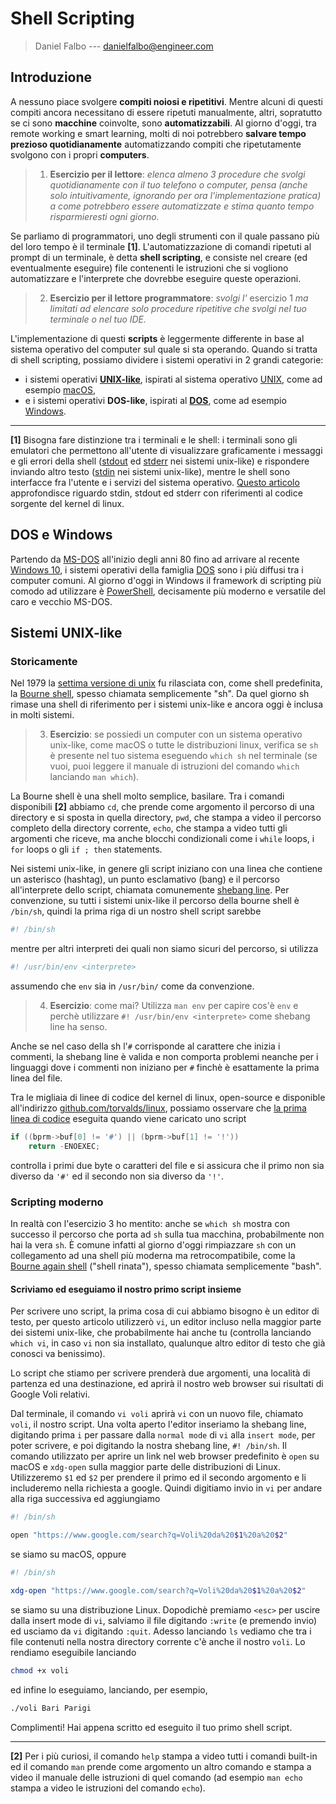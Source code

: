 # Shell Scripting

> Daniel Falbo --- <danielfalbo@engineer.com>

## Introduzione

A nessuno piace svolgere **compiti noiosi e ripetitivi**. Mentre alcuni di questi compiti ancora necessitano di essere ripetuti manualmente, altri, sopratutto se ci sono **macchine** coinvolte, sono **automatizzabili**. Al giorno d'oggi, tra remote working e smart learning, molti di noi potrebbero **salvare tempo prezioso quotidianamente** automatizzando compiti che ripetutamente svolgono con i propri **computers**.

> 1. **Esercizio per il lettore**: _elenca almeno 3 procedure che svolgi quotidianamente con il tuo telefono o computer, pensa (anche solo intuitivamente, ignorando per ora l'implementazione pratica) a come potrebbero essere automatizzate e stima quanto tempo risparmieresti ogni giorno._

Se parliamo di programmatori, uno degli strumenti con il quale passano più del loro tempo è il terminale **[1]**. L'automatizzazione di comandi ripetuti al prompt di un terminale, è detta **shell scripting**, e consiste nel creare (ed eventualmente eseguire) file contenenti le istruzioni che si vogliono automatizzare e l'interprete che dovrebbe eseguire queste operazioni.

> 2. **Esercizio per il lettore programmatore**: _svolgi l'_ esercizio 1 _ma limitati ad elencare solo procedure ripetitive che svolgi nel tuo terminale o nel tuo IDE._

L'implementazione di questi **scripts** è leggermente differente in base al sistema operativo del computer sul quale si sta operando. Quando si tratta di shell scripting, possiamo dividere i sistemi operativi in 2 grandi categorie:

- i sistemi operativi **[UNIX-like](https://www.wikiwand.com/en/Unix-like)**, ispirati al sistema operativo [UNIX](https://www.wikiwand.com/en/Unix), come ad esempio [macOS](https://www.wikiwand.com/en/MacOS),
- e i sistemi operativi **DOS-like**, ispirati al **[DOS](https://www.wikiwand.com/en/DOS)**, come ad esempio [Windows](https://www.wikiwand.com/en/Microsoft_Windows).

---

**[1]** Bisogna fare distinzione tra i terminali e le shell: i terminali sono gli emulatori che permettono all'utente di visualizzare graficamente i messaggi e gli errori della shell ([stdout](<https://www.wikiwand.com/en/Standard_streams#/Standard_output_(stdout)>) ed [stderr](<https://www.wikiwand.com/en/Standard_streams#/Standard_error_(stderr)>) nei sistemi unix-like) e rispondere inviando altro testo ([stdin](<https://www.wikiwand.com/en/Standard_streams#/Standard_input_(stdin)>) nei sistemi unix-like), mentre le shell sono interfacce fra l'utente e i servizi del sistema operativo. [Questo articolo](https://github.com/labuladong/fucking-algorithm/blob/english/common_knowledge/linuxProcess.md) approfondisce riguardo stdin, stdout ed stderr con riferimenti al codice sorgente del kernel di linux.

## DOS e Windows

Partendo da [MS-DOS](https://www.wikiwand.com/en/MS-DOS) all'inizio degli anni 80 fino ad arrivare al recente [Windows 10](https://www.wikiwand.com/en/Windows_10), i sistemi operativi della famiglia [DOS](https://www.wikiwand.com/it/DOS) sono i più diffusi tra i computer comuni. Al giorno d'oggi in Windows il framework di scripting più comodo ad utilizzare è [PowerShell](https://www.wikiwand.com/en/PowerShell), decisamente più moderno e versatile del caro e vecchio MS-DOS.

## Sistemi UNIX-like

### Storicamente

Nel 1979 la [settima versione di unix](https://www.wikiwand.com/en/Version_7_Unix) fu rilasciata con, come shell predefinita, la [Bourne shell](https://www.wikiwand.com/en/Bourne_shell), spesso chiamata semplicemente "sh". Da quel giorno sh rimase una shell di riferimento per i sistemi unix-like e ancora oggi è inclusa in molti sistemi.

> 3. **Esercizio**: se possiedi un computer con un sistema operativo unix-like, come macOS o tutte le distribuzioni linux, verifica se `sh` è presente nel tuo sistema eseguendo `which sh` nel terminale (se vuoi, puoi leggere il manuale di istruzioni del comando `which` lanciando `man which`).

La Bourne shell è una shell molto semplice, basilare. Tra i comandi disponibili **[2]** abbiamo `cd`, che prende come argomento il percorso di una directory e si sposta in quella directory, `pwd`, che stampa a video il percorso completo della directory corrente, `echo`, che stampa a video tutti gli argomenti che riceve, ma anche blocchi condizionali come i `while` loops, i `for` loops o gli `if ; then` statements.

Nei sistemi unix-like, in genere gli script iniziano con una linea che contiene un asterisco (hashtag), un punto esclamativo (bang) e il percorso all'interprete dello script, chiamata comunemente [shebang line](<https://www.wikiwand.com/en/Shebang_(Unix)>). Per convenzione, su tutti i sistemi unix-like il percorso della bourne shell è `/bin/sh`, quindi la prima riga di un nostro shell script sarebbe

```sh
#! /bin/sh
```

mentre per altri interpreti dei quali non siamo sicuri del percorso, si utilizza

```sh
#! /usr/bin/env <interprete>
```

assumendo che `env` sia in `/usr/bin/` come da convenzione.

> 4. **Esercizio**: come mai? Utilizza `man env` per capire cos'è `env` e perchè utilizzare `#! /usr/bin/env <interprete>` come shebang line ha senso.

Anche se nel caso della sh l'`#` corrisponde al carattere che inizia i commenti, la shebang line è valida e non comporta problemi neanche per i linguaggi dove i commenti non iniziano per `#` finchè è esattamente la prima linea del file.

Tra le migliaia di linee di codice del kernel di linux, open-source e disponible all'indirizzo [github.com/torvalds/linux](https://github.com/torvalds/linux), possiamo osservare che [la prima linea di codice](https://github.com/torvalds/linux/blob/e0756cfc7d7cd08c98a53b6009c091a3f6a50be6/fs/binfmt_script.c#L41) eseguita quando viene caricato uno script

```c
if ((bprm->buf[0] != '#') || (bprm->buf[1] != '!'))
    return -ENOEXEC;
```

controlla i primi due byte o caratteri del file e si assicura che il primo non sia diverso da `'#'` ed il secondo non sia diverso da `'!'`.

### Scripting moderno

In realtà con l'esercizio 3 ho mentito: anche se `which sh` mostra con successo il percorso che porta ad `sh` sulla tua macchina, probabilmente non hai la vera `sh`. È comune infatti al giorno d'oggi rimpiazzare `sh` con un collegamento ad una shell più moderna ma retrocompatibile, come la [Bourne again shell](<https://www.wikiwand.com/en/Bash_(Unix_shell)>) ("shell rinata"), spesso chiamata semplicemente "bash".

#### Scriviamo ed eseguiamo il nostro primo script insieme

Per scrivere uno script, la prima cosa di cui abbiamo bisogno è un editor di testo, per questo articolo utilizzerò `vi`, un editor incluso nella maggior parte dei sistemi unix-like, che probabilmente hai anche tu (controlla lanciando `which vi`, in caso `vi` non sia installato, qualunque altro editor di testo che già conosci va benissimo).

Lo script che stiamo per scrivere prenderà due argomenti, una località di partenza ed una destinazione, ed aprirà il nostro web browser sui risultati di Google Voli relativi.

Dal terminale, il comando `vi voli` aprirà `vi` con un nuovo file, chiamato `voli`, il nostro script. Una volta aperto l'editor inseriamo la shebang line, digitando prima `i` per passare dalla `normal mode` di `vi` alla `insert mode`, per poter scrivere, e poi digitando la nostra shebang line, `#! /bin/sh`. Il comando utilizzato per aprire un link nel web browser predefinito è `open` su macOS e `xdg-open` sulla maggior parte delle distribuzioni di Linux. Utilizzeremo `$1` ed `$2` per prendere il primo ed il secondo argomento e li includeremo nella richiesta a google. Quindi digitiamo invio in `vi` per andare alla riga successiva ed aggiungiamo

```sh
#! /bin/sh

open "https://www.google.com/search?q=Voli%20da%20$1%20a%20$2"
```

se siamo su macOS, oppure

```sh
#! /bin/sh

xdg-open "https://www.google.com/search?q=Voli%20da%20$1%20a%20$2"
```

se siamo su una distribuzione Linux. Dopodichè premiamo `<esc>` per uscire dalla insert mode di `vi`, salviamo il file digitando `:write` (e premendo invio) ed usciamo da `vi` digitando `:quit`. Adesso lanciando `ls` vediamo che tra i file contenuti nella nostra directory corrente c'è anche il nostro `voli`. Lo rendiamo eseguibile lanciando

```sh
chmod +x voli
```

ed infine lo eseguiamo, lanciando, per esempio,

```sh
./voli Bari Parigi
```

Complimenti! Hai appena scritto ed eseguito il tuo primo shell script.

---

**[2]** Per i più curiosi, il comando `help` stampa a video tutti i comandi built-in ed il comando `man` prende come argomento un altro comando e stampa a video il manuale delle istruzioni di quel comando (ad esempio `man echo` stampa a video le istruzioni del comando `echo`).
